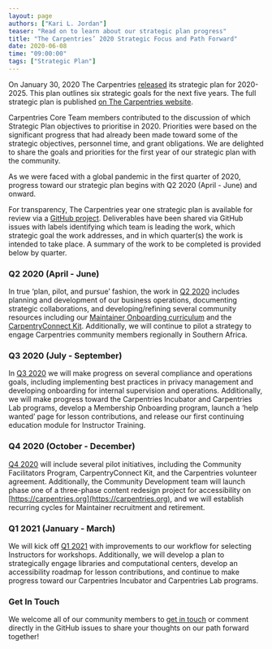 ```yaml
---
layout: page
authors: ["Kari L. Jordan"]
teaser: "Read on to learn about our strategic plan progress"
title: "The Carpentries’ 2020 Strategic Focus and Path Forward"
date: 2020-06-08
time: "09:00:00"
tags: ["Strategic Plan"]
---
```

On January 30, 2020 The Carpentries [released](https://carpentries.org/blog/2020/01/strategic-plan-2020-2025/) its strategic plan for 2020-2025. This plan outlines six strategic goals for the next five years. The full strategic plan is published [on The Carpentries website](https://carpentries.org/strategic-plan/).

Carpentries Core Team members contributed to the discussion of which Strategic Plan objectives to prioritise in 2020. Priorities were based on the significant progress that had already been made toward some of the strategic objectives, personnel time, and grant obligations. We are delighted to share the goals and priorities for the first year of our strategic plan with the community.

As we were faced with a global pandemic in the first quarter of 2020, progress toward our strategic plan begins with Q2 2020 (April - June) and onward.

For transparency, The Carpentries year one strategic plan is available for review via a [GitHub project](https://github.com/carpentries/strategic-plan/projects/1). Deliverables have been shared via GitHub issues with labels identifying which team is leading the work, which strategic goal the work addresses, and in which quarter(s) the work is intended to take place. A summary of the work to be completed is provided below by quarter.

### Q2 2020 (April - June)

In true ‘plan, pilot, and pursue’ fashion, the work in [Q2 2020](https://github.com/carpentries/strategic-plan/issues?q=is%3Aissue+is%3Aopen+label%3A%22Q2+2020+%28April+-+June%29%22) includes planning and development of our business operations, documenting strategic collaborations, and developing/refining several community resources including our [Maintainer Onboarding curriculum](https://carpentries.github.io/maintainer-onboarding/) and the [CarpentryConnect Kit](https://carpentryconnect.org/online/). Additionally, we will continue to pilot a strategy to engage Carpentries community members regionally in Southern Africa.

### Q3 2020 (July - September)

In [Q3 2020](https://github.com/carpentries/strategic-plan/issues?q=is%3Aissue+is%3Aopen+label%3A%22Q3+2020+%28July+-+Sept%29%22) we will make progress on several compliance and operations goals, including implementing best practices in privacy management and developing onboarding for internal supervision and operations. Additionally, we will make progress toward the Carpentries Incubator and Carpentries Lab programs, develop a Membership Onboarding program, launch a ‘help wanted’ page for lesson contributions, and release our first continuing education module for Instructor Training.

### Q4 2020 (October - December)

[Q4 2020](https://github.com/carpentries/strategic-plan/issues?q=is%3Aissue+is%3Aopen+label%3A%22Q4+2020+%28Oct+-+Dec%29%22) will include several pilot initiatives, including the Community Facilitators Program, CarpentryConnect Kit, and the Carpentries volunteer agreement. Additionally, the Community Development team will launch phase one of a three-phase content redesign project for accessibility on [https://carpentries.org](https://carpentries.org), and we will establish recurring cycles for Maintainer recruitment and retirement.

### Q1 2021 (January - March)

We will kick off [Q1 2021](https://github.com/carpentries/strategic-plan/issues?q=is%3Aissue+is%3Aopen+label%3A%22Q1+2021+%28Jan+-+March%29%22) with improvements to our workflow for selecting Instructors for workshops. Additionally, we will develop a plan to strategically engage libraries and computational centers, develop an accessibility roadmap for lesson contributions, and continue to make progress toward our Carpentries Incubator and Carpentries Lab programs.

### Get In Touch

We welcome all of our community members to [get in touch](mailto:team@carpentries.org) or comment directly in the GitHub issues to share your thoughts on our path forward together!
